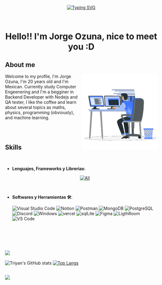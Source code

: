 <p align="center">
<a href="https://git.io/typing-svg"><img src="https://readme-typing-svg.demolab.com?font=Fira+Code&size=30&duration=4000&pause=1000&color=11AAFF&random=false&width=435&lines=Backend+Developer+Junior;Coffee+Lover;Curious+for+the+unknown;Orgullosamente+Mexicano+%F0%9F%8F%B4%F3%A0%81%AD%F3%A0%81%B8%F3%A0%81%AD%F3%A0%81%A5%F3%A0%81%B8%F3%A0%81%BF;Deep+Learning" alt="Typing SVG" /></a>
</p>
<br>

<h1 align="center"><b>Hello!! I'm Jorge Ozuna, nice to meet you :D </b></h1>
<!--  -->
	
## **About me**
<picture> <img align="right" src="https://github.com/0xAbdulKhalid/0xAbdulKhalid/raw/main/assets/mdImages/Right_Side.gif" width = 250px></picture>
<div>
Welcome to my proflie, I'm Jorge Ozuna, I'm 20 years old and I'm Mexican. Currently study Computer Engeenering and I'm a begginer in Backend Developer with Nodejs and QA tester, I like the coffee and learn about several topics as maths, physics, programming (obviously), and machine learning.
</div>

<br><br>
## <b> Skills</b>
<br>

<p align="center">

- **Lenguajes, Frameworks y Librerias**:
    	<p align="center">
  		<a href="https://skillicons.dev">
    			[![All](https://skillicons.dev/icons?i=nestjs,express,js,ts,nodejs,discordjs,python,c,css,html,react&theme=light)](https://skillicons.dev)
  		</a>
	</p>
<br>

- **Softwares y Herramientas 🛠**:

    ![Visual Studio Code](https://img.shields.io/badge/Visual%20Studio%20Code-0078d7.svg?style=for-the-badge&logo=visual-studio-code&logoColor=white)
    ![Notion](https://img.shields.io/badge/Notion-000000?style=for-the-badge&logo=notion&logoColor=white)
    ![Postman](https://img.shields.io/badge/Postman-FF6C37?style=for-the-badge&logo=postman&logoColor=white)
    ![MongoDB](https://img.shields.io/badge/MongoDB-4EA94B?style=for-the-badge&logo=mongodb&logoColor=white)
    ![PostgreSQL](https://img.shields.io/badge/PostgreSQL-316192?style=for-the-badge&logo=postgresql&logoColor=white)
    ![Discord](https://img.shields.io/badge/Discord-7289DA?style=for-the-badge&logo=discord&logoColor=white)
    ![Windows](https://img.shields.io/badge/Windows-0078D6?style=for-the-badge&logo=windows&logoColor=white)
    ![vercel](https://img.shields.io/badge/Vercel-000000?style=for-the-badge&logo=vercel&logoColor=white)
    ![sqlLite](https://img.shields.io/badge/SQLite-07405E?style=for-the-badge&logo=sqlite&logoColor=white)
    ![Figma](https://img.shields.io/badge/Figma-F24E1E?style=for-the-badge&logo=figma&logoColor=white)
    ![LigthRoom](https://img.shields.io/badge/Adobe%20Lightroom-31A8FF?style=for-the-badge&logo=Adobe%20Lightroom&logoColor=white)
    ![VS Code](https://img.shields.io/badge/Visual_Studio_Code-0078D4?style=for-the-badge&logo=visual%20studio%20code&logoColor=white)
    
<br>

</p>

<br>
<br>
<div align='center'>
<br>
</div>
<img src="https://user-images.githubusercontent.com/73097560/115834477-dbab4500-a447-11eb-908a-139a6edaec5c.gif">
<br>
<div style='align-items: center'>
	
![Triyan's GitHub stats](https://github-readme-stats.vercel.app/api?username=TRIYAN-SALAZAR&count_private=true&show_icons=true&theme=tokyonight)
[![Top Langs](https://github-readme-stats.vercel.app/api/top-langs/?username=TRIYAN-SALAZAR&size_weight=0.5&count_weight=0.5&layout=compact&theme=tokyonight)](https://github.com/TRIYAN-SALAZAR/github-readme-stats)
</div>
<br>
<img src="https://user-images.githubusercontent.com/73097560/115834477-dbab4500-a447-11eb-908a-139a6edaec5c.gif">
